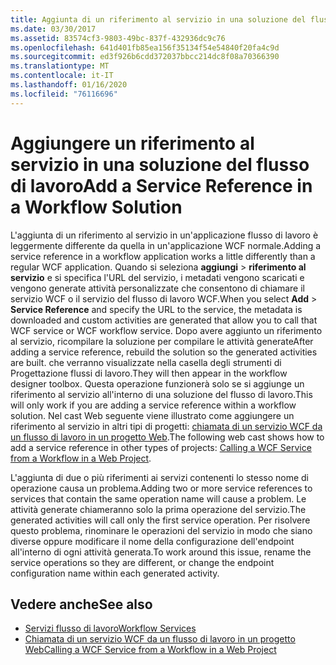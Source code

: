 ```yaml
---
title: Aggiunta di un riferimento al servizio in una soluzione del flusso di lavoro
ms.date: 03/30/2017
ms.assetid: 83574cf3-9803-49bc-837f-432936dc9c76
ms.openlocfilehash: 641d401fb85ea156f35134f54e54840f20fa4c9d
ms.sourcegitcommit: ed3f926b6cdd372037bbcc214dc8f08a70366390
ms.translationtype: MT
ms.contentlocale: it-IT
ms.lasthandoff: 01/16/2020
ms.locfileid: "76116696"
---
```

# <a name="add-a-service-reference-in-a-workflow-solution"></a><span data-ttu-id="cf5d8-102">Aggiungere un riferimento al servizio in una soluzione del flusso di lavoro</span><span class="sxs-lookup"><span data-stu-id="cf5d8-102">Add a Service Reference in a Workflow Solution</span></span>

<span data-ttu-id="cf5d8-103">L'aggiunta di un riferimento al servizio in un'applicazione flusso di lavoro è leggermente differente da quella in un'applicazione WCF normale.</span><span class="sxs-lookup"><span data-stu-id="cf5d8-103">Adding a service reference in a workflow application works a little differently than a regular WCF application.</span></span> <span data-ttu-id="cf5d8-104">Quando si seleziona **aggiungi** > **riferimento al servizio** e si specifica l'URL del servizio, i metadati vengono scaricati e vengono generate attività personalizzate che consentono di chiamare il servizio WCF o il servizio del flusso di lavoro WCF.</span><span class="sxs-lookup"><span data-stu-id="cf5d8-104">When you select **Add** > **Service Reference** and specify the URL to the service, the metadata is downloaded and custom activities are generated that allow you to call that WCF service or WCF workflow service.</span></span> <span data-ttu-id="cf5d8-105">Dopo avere aggiunto un riferimento al servizio, ricompilare la soluzione per compilare le attività generate</span><span class="sxs-lookup"><span data-stu-id="cf5d8-105">After adding a service reference, rebuild the solution so the generated activities are built.</span></span> <span data-ttu-id="cf5d8-106">che verranno visualizzate nella casella degli strumenti di Progettazione flussi di lavoro.</span><span class="sxs-lookup"><span data-stu-id="cf5d8-106">They will then appear in the workflow designer toolbox.</span></span> <span data-ttu-id="cf5d8-107">Questa operazione funzionerà solo se si aggiunge un riferimento al servizio all'interno di una soluzione del flusso di lavoro.</span><span class="sxs-lookup"><span data-stu-id="cf5d8-107">This will only work if you are adding a service reference within a workflow solution.</span></span> <span data-ttu-id="cf5d8-108">Nel cast Web seguente viene illustrato come aggiungere un riferimento al servizio in altri tipi di progetti: [chiamata di un servizio WCF da un flusso di lavoro in un progetto Web](https://docs.microsoft.com/archive/blogs/endpoint/how-to-consume-a-wcf-service-from-a-wf4-workflow).</span><span class="sxs-lookup"><span data-stu-id="cf5d8-108">The following web cast shows how to add a service reference in other types of projects: [Calling a WCF Service from a Workflow in a Web Project](https://docs.microsoft.com/archive/blogs/endpoint/how-to-consume-a-wcf-service-from-a-wf4-workflow).</span></span>

<span data-ttu-id="cf5d8-109">L'aggiunta di due o più riferimenti ai servizi contenenti lo stesso nome di operazione causa un problema.</span><span class="sxs-lookup"><span data-stu-id="cf5d8-109">Adding two or more service references to services that contain the same operation name will cause a problem.</span></span> <span data-ttu-id="cf5d8-110">Le attività generate chiameranno solo la prima operazione del servizio.</span><span class="sxs-lookup"><span data-stu-id="cf5d8-110">The generated activities will call only the first service operation.</span></span> <span data-ttu-id="cf5d8-111">Per risolvere questo problema, rinominare le operazioni del servizio in modo che siano diverse oppure modificare il nome della configurazione dell'endpoint all'interno di ogni attività generata.</span><span class="sxs-lookup"><span data-stu-id="cf5d8-111">To work around this issue, rename the service operations so they are different, or change the endpoint configuration name within each generated activity.</span></span>

## <a name="see-also"></a><span data-ttu-id="cf5d8-112">Vedere anche</span><span class="sxs-lookup"><span data-stu-id="cf5d8-112">See also</span></span>

- [<span data-ttu-id="cf5d8-113">Servizi flusso di lavoro</span><span class="sxs-lookup"><span data-stu-id="cf5d8-113">Workflow Services</span></span>](../../../../docs/framework/wcf/feature-details/workflow-services.md)
- [<span data-ttu-id="cf5d8-114">Chiamata di un servizio WCF da un flusso di lavoro in un progetto Web</span><span class="sxs-lookup"><span data-stu-id="cf5d8-114">Calling a WCF Service from a Workflow in a Web Project</span></span>](https://docs.microsoft.com/archive/blogs/endpoint/how-to-consume-a-wcf-service-from-a-wf4-workflow)
